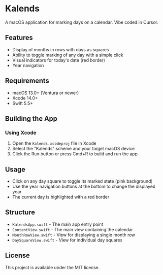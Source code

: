 # Kalends

A macOS application for marking days on a calendar. Vibe coded in Cursor.

## Features

- Display of months in rows with days as squares
- Ability to toggle marking of any day with a simple click
- Visual indicators for today's date (red border)
- Year navigation

## Requirements

- macOS 13.0+ (Ventura or newer)
- Xcode 14.0+
- Swift 5.5+

## Building the App

### Using Xcode

1. Open the `Kalends.xcodeproj` file in Xcode
2. Select the "Kalends" scheme and your target macOS device
3. Click the Run button or press Cmd+R to build and run the app

## Usage

- Click on any day square to toggle its marked state (pink background)
- Use the year navigation buttons at the bottom to change the displayed year
- The current day is highlighted with a red border

## Structure

- `KalendsApp.swift` - The main app entry point
- `ContentView.swift` - The main view containing the calendar
- `MonthRowView.swift` - View for displaying a single month row
- `DaySquareView.swift` - View for individual day squares

## License

This project is available under the MIT license. 